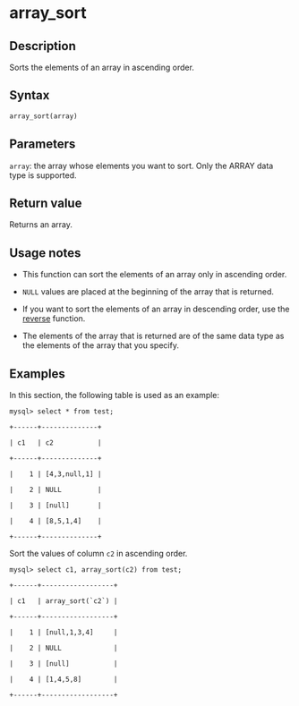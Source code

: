 # array_sort

## Description

Sorts the elements of an array in ascending order.

## Syntax

```Haskell
array_sort(array)
```

## Parameters

`array`: the array whose elements you want to sort. Only the ARRAY data type is supported.

## Return value

Returns an array.

## Usage notes

- This function can sort the elements of an array only in ascending order.

- `NULL` values are placed at the beginning of the array that is returned.

- If you want to sort the elements of an array in descending order, use the [reverse](https://docs.starrocks.com/zh-cn/2.2/sql-reference/sql-functions/string-functions/reverse) function.

- The elements of the array that is returned are of the same data type as the elements of the array that you specify.

## Examples

In this section, the following table is used as an example:

```Plain%20Text
mysql> select * from test;

+------+--------------+

| c1   | c2           |

+------+--------------+

|    1 | [4,3,null,1] |

|    2 | NULL         |

|    3 | [null]       |

|    4 | [8,5,1,4]    |

+------+--------------+
```

Sort the values of column `c2` in ascending order.

```Plain%20Text
mysql> select c1, array_sort(c2) from test;

+------+------------------+

| c1   | array_sort(`c2`) |

+------+------------------+

|    1 | [null,1,3,4]     |

|    2 | NULL             |

|    3 | [null]           |

|    4 | [1,4,5,8]        |

+------+------------------+
```
